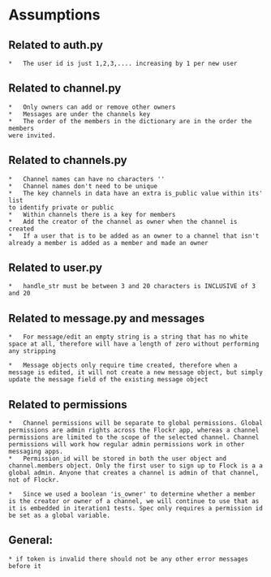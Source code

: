 # Assumptions

## Related to auth.py
    *   The user id is just 1,2,3,.... increasing by 1 per new user

## Related to channel.py
    *   Only owners can add or remove other owners
    *   Messages are under the channels key
    *   The order of the members in the dictionary are in the order the members 
    were invited.

## Related to channels.py
    *   Channel names can have no characters ''
    *   Channel names don't need to be unique
    *   The key channels in data have an extra is_public value within its' list
    to identify private or public
    *   Within channels there is a key for members
    *   Add the creator of the channel as owner when the channel is created
    *   If a user that is to be added as an owner to a channel that isn't already a member is added as a member and made an owner

## Related to user.py
    *   handle_str must be between 3 and 20 characters is INCLUSIVE of 3 and 20

## Related to message.py and messages
    *   For message/edit an empty string is a string that has no white space at all, therefore will have a length of zero without performing any stripping

    *   Message objects only require time created, therefore when a message is edited, it will not create a new message object, but simply update the message field of the existing message object

## Related to permissions
    *   Channel permissions will be separate to global permissions. Global permissions are admin rights across the Flockr app, whereas a channel permissions are limited to the scope of the selected channel. Channel permissions will work how regular admin permissions work in other messaging apps. 
    *   Permission_id will be stored in both the user object and channel.members object. Only the first user to sign up to Flock is a a global admin. Anyone that creates a channel is admin of that channel, not of Flockr.

    *   Since we used a boolean 'is_owner' to determine whether a member is the creator or owner of a channel, we will continue to use that as it is embedded in iteration1 tests. Spec only requires a permission id be set as a global variable.

## General:
    * if token is invalid there should not be any other error messages before it

    